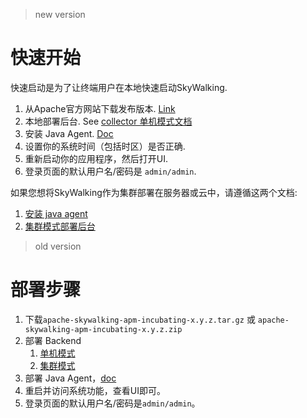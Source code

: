 
>new version
# 快速开始
快速启动是为了让终端用户在本地快速启动SkyWalking.

1. 从Apache官方网站下载发布版本. [Link](http://skywalking.apache.org/downloads/)
1. 本地部署后台. See [collector 单机模式文档](Deploy-backend-in-standalone-mode.md)
1. 安装 Java Agent. [Doc](Deploy-skywalking-agent.md)
1. 设置你的系统时间（包括时区）是否正确.
1. 重新启动你的应用程序，然后打开UI.
1. 登录页面的默认用户名/密码是 `admin/admin`.

如果您想将SkyWalking作为集群部署在服务器或云中，请遵循这两个文档:
1. [安装 java agent](Deploy-skywalking-agent.md)
1. [集群模式部署后台](Deploy-backend-in-cluster-mode.md)



>old version
# 部署步骤
1. 下载`apache-skywalking-apm-incubating-x.y.z.tar.gz` 或 `apache-skywalking-apm-incubating-x.y.z.zip`
1. 部署 Backend
   1. [单机模式](Deploy-backend-in-standalone-mode-CN.md)
   1. [集群模式](Deploy-backend-in-cluster-mode-CN.md)
1. 部署 Java Agent，[doc](Deploy-skywalking-agent-CN.md)
1. 重启并访问系统功能，查看UI即可。
1. 登录页面的默认用户名/密码是`admin/admin`。






